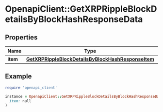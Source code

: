 # OpenapiClient::GetXRPRippleBlockDetailsByBlockHashResponseData

## Properties

| Name | Type | Description | Notes |
| ---- | ---- | ----------- | ----- |
| **item** | [**GetXRPRippleBlockDetailsByBlockHashResponseItem**](GetXRPRippleBlockDetailsByBlockHashResponseItem.md) |  |  |

## Example

```ruby
require 'openapi_client'

instance = OpenapiClient::GetXRPRippleBlockDetailsByBlockHashResponseData.new(
  item: null
)
```


